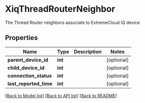 # XiqThreadRouterNeighbor

The Thread Router neighbors associate to ExtremeCloud IQ device
## Properties
Name | Type | Description | Notes
------------ | ------------- | ------------- | -------------
**parent_device_id** | **int** |  | [optional] 
**child_device_id** | **int** |  | [optional] 
**connection_status** | **int** |  | [optional] 
**last_reported_time** | **int** |  | [optional] 

[[Back to Model list]](../README.md#documentation-for-models) [[Back to API list]](../README.md#documentation-for-api-endpoints) [[Back to README]](../README.md)


